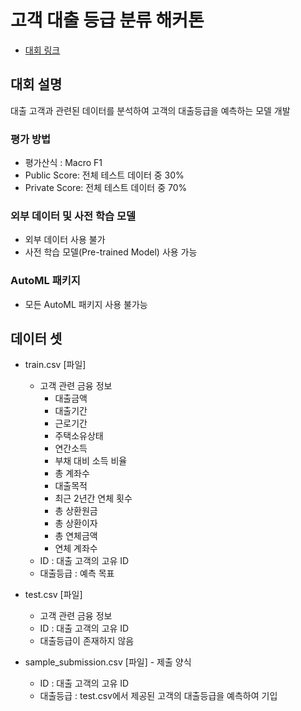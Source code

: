 # 고객 대출 등급 분류 해커톤
- [대회 링크](https://dacon.io/competitions/official/236214/overview/description)

## 대회 설명
대출 고객과 관련된 데이터를 분석하여 고객의 대출등급을 예측하는 모델 개발

### 평가 방법
- 평가산식 : Macro F1
- Public Score: 전체 테스트 데이터 중 30%
- Private Score: 전체 테스트 데이터 중 70%

### 외부 데이터 및 사전 학습 모델
- 외부 데이터 사용 불가
- 사전 학습 모델(Pre-trained Model) 사용 가능

### AutoML 패키지
- 모든 AutoML 패키지 사용 불가능

## 데이터 셋
- train.csv [파일] 
    - 고객 관련 금융 정보
        - 대출금액
        - 대출기간
        - 근로기간
        - 주택소유상태
        - 연간소득
        - 부채 대비 소득 비율
        - 총 계좌수
        - 대출목적
        - 최근 2년간 연체 횟수
        - 총 상환원금
        - 총 상환이자
        - 총 연체금액
        - 연체 계좌수
    - ID : 대출 고객의 고유 ID
    - 대출등급 : 예측 목표

- test.csv [파일]
    - 고객 관련 금융 정보
    - ID : 대출 고객의 고유 ID
    - 대출등급이 존재하지 않음

- sample_submission.csv [파일] - 제출 양식
    - ID : 대출 고객의 고유 ID
    - 대출등급 : test.csv에서 제공된 고객의 대출등급을 예측하여 기입